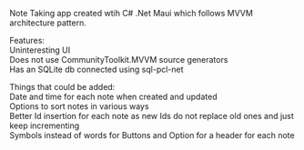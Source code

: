 Note Taking app created wtih C# .Net Maui which follows MVVM architecture pattern. <br>

Features: <br>
Uninteresting UI <br>
Does not use CommunityToolkit.MVVM source generators <br>
Has an SQLite db connected using sql-pcl-net <br>

Things that could be added: <br>
Date and time for each note when created and updated <br>
Options to sort notes in various ways <br>
Better Id insertion for each note as new Ids do not replace old ones and just keep incrementing <br>
Symbols instead of words for Buttons and Option for a header for each note <br>
